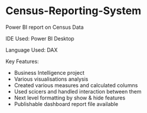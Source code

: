 # Census-Reporting-System
Power BI report on Census Data

IDE Used: Power BI Desktop

Language Used: DAX

Key Features:
 - Business Intelligence project
 - Various visualisations analysis
 - Created various measures and calculated columns
 - Used scicers and handled interaction between them
 - Next level formatting by show & hide features
 - Publishable dashboard report file available
